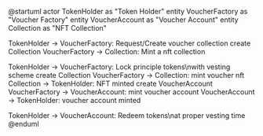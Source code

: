 @startuml
actor TokenHolder as "Token Holder"
entity VoucherFactory as "Voucher Factory"
entity VoucherAccount as "Voucher Account"
entity Collection as "NFT Collection"

TokenHolder -> VoucherFactory: Request/Create voucher collection
create Collection
VoucherFactory -> Collection: Mint a nft collection


TokenHolder -> VoucherFactory:  Lock principle tokens\nwith vesting scheme
create Collection
VoucherFactory -> Collection: mint voucher nft
Collection -> TokenHolder: NFT minted
create VoucherAccount
VoucherFactory -> VoucherAccount: mint voucher account
VoucherAccount -> TokenHolder: voucher account minted



TokenHolder -> VoucherAccount: Redeem tokens\nat proper vesting time
@enduml